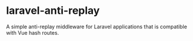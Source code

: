 # laravel-anti-replay
A simple anti-replay middleware for Laravel applications that is compatible with Vue hash routes.
